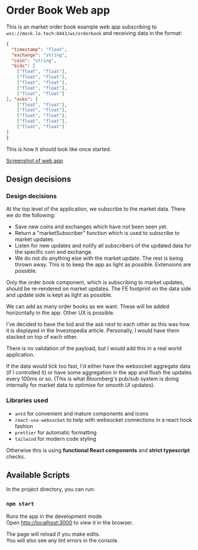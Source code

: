 # Order Book Web app

This is an market order book example web app subscribing to `wss://mock.lo.tech:8443/ws/orderbook` and receiving data in the format:
```json
{
  "timestamp": "float",
  "exchange": "string",
  "coin": "string",
  "bids": [
    ["float", "float"],
    ["float", "float"],
    ["float", "float"],
    ["float", "float"],
    ["float", "float"]
], "asks": [
    ["float", "float"],
    ["float", "float"],
    ["float", "float"],
    ["float", "float"],
    ["float", "float"]
]
}
```

This is how it should look like once started.

[Screenshot of web app](example-screenshot.png)

## Design decisions

### Design decisions
At the top level of the application, we subscribe to the market data. There we do the following:
* Save new coins and exchanges which have not been seen yet.
* Return a "marketSubscriber" function which is used to subscribe to market updates
* Listen for new updates and notify all subscribers of the updated data for the specific coin and exchange.
* We do not do anything else with the market update. The rest is being thrown away. This is to keep the app as light as possible. Extensions are possible.

Only the order book component, which is subscribing to market updates, should be re-rendered on market updates. The FE footprint on the data side and update side is kept as light as possible.

We can add as many order books as we want. These will be added horizontally in the app. Other UX is possible.

I've decided to have the bid and the ask next to each other as this was how it is displayed in the Investopedia article. Personally, I would have them stacked on top of each other.

There is no validation of the payload, but I would add this in a real world application.

If the data would tick too fast, I'd either have the websocket aggregate data (if I controlled it) or have some aggregation in the app and flush the updates every 100ms or so. (This is what Bloomberg's pub/sub system is doing internally for market data to optimise for smooth UI updates).

### Libraries used
* `antd` for convenient and mature components and icons
* `react-use-websocket` to help with websocket connections in a react hook fashion
* `prettier` for automatic formatting
* `tailwind` for modern code styling

Otherwise this is using **functional React components** and **strict typescript** checks.

## Available Scripts

In the project directory, you can run:

### `npm start`

Runs the app in the development mode.\
Open [http://localhost:3000](http://localhost:3000) to view it in the browser.

The page will reload if you make edits.\
You will also see any lint errors in the console.
